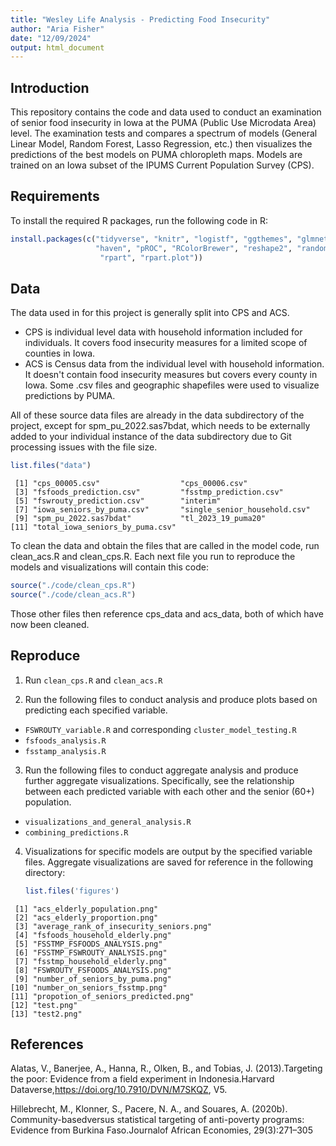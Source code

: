 ```yaml
---
title: "Wesley Life Analysis - Predicting Food Insecurity"
author: "Aria Fisher"
date: "12/09/2024"
output: html_document
---
```


## Introduction
This repository contains the code and data used to conduct an examination of senior food insecurity in Iowa at the PUMA (Public Use Microdata Area) level. The examination tests and compares a spectrum of models (General Linear Model, Random Forest, Lasso Regression, etc.) then visualizes the predictions of the best models on PUMA chloropleth maps. Models are trained on an Iowa subset of the IPUMS Current Population Survey (CPS).

## Requirements
To install the required R packages, run the following code in R:


```r
install.packages(c("tidyverse", "knitr", "logistf", "ggthemes", "glmnet",
                   "haven", "pROC", "RColorBrewer", "reshape2", "randomForest", "sf",
                    "rpart", "rpart.plot"))

```

## Data

The data used in for this project is generally split into CPS and ACS.
- CPS is individual level data with household information included for individuals. It covers food insecurity measures for a limited scope of counties in Iowa.
- ACS is Census data from the individual level with household information. It doesn't contain food insecurity measures but covers every county in Iowa.
Some .csv files and geographic shapefiles were used to visualize predictions by PUMA.

All of these source data files are already in the data subdirectory of the project, except for spm_pu_2022.sas7bdat, which needs to be externally added to your individual instance of the data subdirectory due to Git processing issues with the file size.

```r
list.files("data")
```

```
 [1] "cps_00005.csv"                  "cps_00006.csv"                 
 [3] "fsfoods_prediction.csv"         "fsstmp_prediction.csv"         
 [5] "fswrouty_prediction.csv"        "interim"                       
 [7] "iowa_seniors_by_puma.csv"       "single_senior_household.csv"   
 [9] "spm_pu_2022.sas7bdat"           "tl_2023_19_puma20"             
[11] "total_iowa_seniors_by_puma.csv"
```
To clean the data and obtain the files that are called in the model code, run clean_acs.R and clean_cps.R.
Each next file you run to reproduce the models and visualizations will contain this code:

```r
source("./code/clean_cps.R")
source("./code/clean_acs.R")
```
Those other files then reference cps_data and acs_data, both of which have now been cleaned.

## Reproduce
1. Run `clean_cps.R` and `clean_acs.R`
   
3. Run the following files to conduct analysis and produce plots based on predicting each specified variable.
  * `FSWROUTY_variable.R` and corresponding `cluster_model_testing.R`
  * `fsfoods_analysis.R`
  * `fsstamp_analysis.R`
    
3.  Run the following files to conduct aggregate analysis and produce further aggregate visualizations.
    Specifically, see the relationship between each predicted variable with each other and the senior (60+) population.
  * `visualizations_and_general_analysis.R`
  * `combining_predictions.R`

4. Visualizations for specific models are output by the specified variable files. Aggregate visualizations are saved for reference in the following directory:
   ```r
   list.files('figures')
   ```
```
 [1] "acs_elderly_population.png"            
 [2] "acs_elderly_proportion.png"            
 [3] "average_rank_of_insecurity_seniors.png"
 [4] "fsfoods_household_elderly.png"         
 [5] "FSSTMP_FSFOODS_ANALYSIS.png"           
 [6] "FSSTMP_FSWROUTY_ANALYSIS.png"          
 [7] "fsstmp_household_elderly.png"          
 [8] "FSWROUTY_FSFOODS_ANALYSIS.png"         
 [9] "number_of_seniors_by_puma.png"         
[10] "number_on_seniors_fsstmp.png"          
[11] "propotion_of_seniors_predicted.png"    
[12] "test.png"                              
[13] "test2.png"
```
## References

Alatas,   V.,   Banerjee,   A.,   Hanna,   R.,   Olken,   B.,   and  Tobias,   J.  (2013).Targeting  the  poor:   Evidence  from  a  field  experiment  in  Indonesia.Harvard  Dataverse,https://doi.org/10.7910/DVN/M7SKQZ, V5.

Hillebrecht,  M.,  Klonner,  S.,  Pacere,  N.  A.,  and  Souares,  A.  (2020b).   Community-basedversus statistical targeting of anti-poverty programs: Evidence from Burkina Faso.Journalof African Economies, 29(3):271–305
